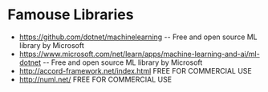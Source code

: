 

# Famouse Libraries
*  https://github.com/dotnet/machinelearning    -- Free and open source ML library by Microsoft
*  https://www.microsoft.com/net/learn/apps/machine-learning-and-ai/ml-dotnet -- Free and open source ML library by Microsoft
*  http://accord-framework.net/index.html FREE FOR COMMERCIAL USE
*  http://numl.net/ FREE FOR COMMERCIAL USE

